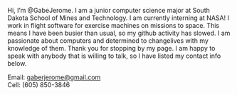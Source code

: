 Hi, I’m @GabeJerome. I am a junior computer science major at South Dakota School of Mines and Technology. I am currently interning at NASA! I work in flight software 
for exercise machines on missions to space. This means I have been busier than usual, so my github activity has slowed. I am passionate about computers and determined 
to changelives with my knowledge of them. Thank you for stopping by my page. I am happy to speak with anybody that is willing to talk, so I have listed my contact info 
below.

Email: gaberjerome@gmail.com  
Cell: (605) 850-3846
